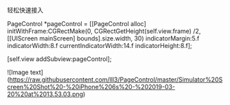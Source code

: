 
轻松快速接入

PageControl *pageControl = [[PageControl alloc] initWithFrame:CGRectMake(0, CGRectGetHeight(self.view.frame) /2, [[UIScreen mainScreen] bounds].size.width, 30) indicatorMargin:5.f indicatorWidth:8.f currentIndicatorWidth:14.f indicatorHeight:8.f];

 [self.view addSubview:pageControl];
 
 
![Image text] (https://raw.githubusercontent.com/lll3/PageControl/master/Simulator%20Screen%20Shot%20-%20iPhone%206s%20-%202019-03-20%20at%2013.53.03.png)
